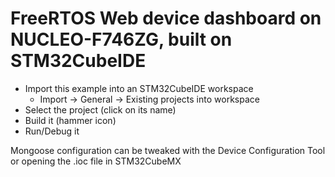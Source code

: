 # FreeRTOS Web device dashboard on NUCLEO-F746ZG, built on STM32CubeIDE

- Import this example into an STM32CubeIDE workspace
  - Import -> General -> Existing projects into workspace
- Select the project (click on its name)
- Build it (hammer icon)
- Run/Debug it

Mongoose configuration can be tweaked with the Device Configuration Tool or opening the .ioc file in STM32CubeMX
